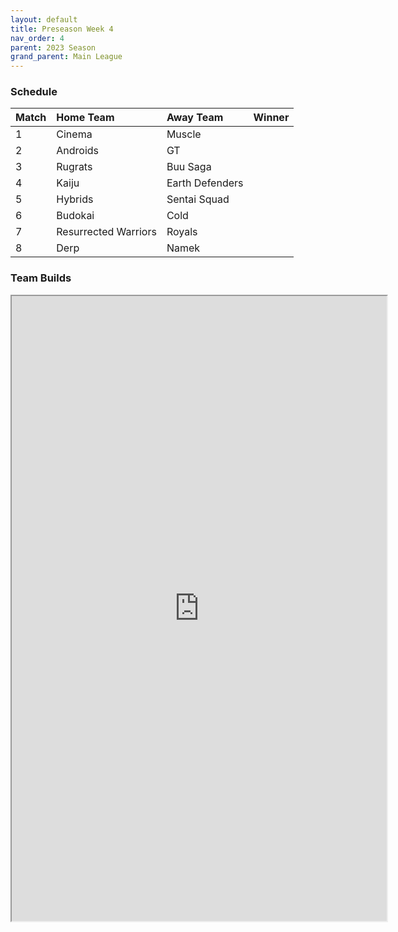 ```yaml
---
layout: default
title: Preseason Week 4
nav_order: 4
parent: 2023 Season
grand_parent: Main League
---
```

### Schedule

| Match | Home Team            | Away Team       | Winner |
|:------|:---------------------|:----------------|:-------|
| 1     | Cinema               | Muscle          |        |
| 2     | Androids             | GT              |        |
| 3     | Rugrats              | Buu Saga        |        |
| 4     | Kaiju                | Earth Defenders |        |
| 5     | Hybrids              | Sentai Squad    |        |
| 6     | Budokai              | Cold            |        |
| 7     | Resurrected Warriors | Royals          |        |
| 8     | Derp                 | Namek           |        |

### Team Builds 

<iframe width=600 height=1000 scrolling="yes" src="https://docs.google.com/document/d/e/2PACX-1vROukRY7Dbaa7KsI430_FD10F89JtWIcvWkX0WufuszcwbGKY3hqspaJ4JA71Dc_OgyRxQm8bZGV3s5/pub?embedded=true"></iframe>	 	 	  		 	